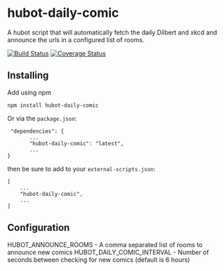 hubot-daily-comic
=================
A hubot script that will automatically fetch the daily Dilbert and xkcd and announce the urls in a configured list of
rooms.

[![Build Status](https://travis-ci.org/sonata82/hubot-daily-comic.svg)](https://travis-ci.org/sonata82/hubot-daily-comic)
[![Coverage Status](https://coveralls.io/repos/sonata82/hubot-daily-comic/badge.svg?branch=master)](https://coveralls.io/repos/sonata82/hubot-daily-comic/badge.svg?branch=master)

Installing
----------
Add using npm

    npm install hubot-daily-comic

Or via the `package.json`:

     "dependencies": {
           ... 
           "hubot-daily-comic": "latest",
           ...
    }

then be sure to add to your `external-scripts.json`:

    [
        ...
        "hubot-daily-comic",
        ...
    ]

Configuration
-------------

HUBOT_ANNOUNCE_ROOMS - A comma separated list of rooms to announce new comics
HUBOT_DAILY_COMIC_INTERVAL - Number of seconds between checking for new comics (default is 6 hours)
